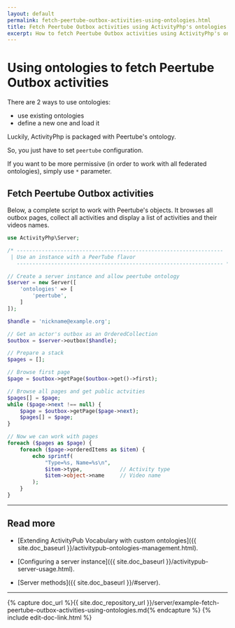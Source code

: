 ```yaml
---
layout: default
permalink: fetch-peertube-outbox-activities-using-ontologies.html
title: Fetch Peertube Outbox activities using ActivityPhp's ontologies in PHP
excerpt: How to fetch Peertube Outbox activities using ActivityPhp's ontologies in PHP.
---
```


Using ontologies to fetch Peertube Outbox activities
====================================================

There are 2 ways to use ontologies:

- use existing ontologies
- define a new one and load it

Luckily, ActivityPhp is packaged with Peertube's ontology.

So, you just have to set `peertube` configuration.

If you want to be more permissive (in order to work with all federated
ontologies), simply use `*` parameter.


Fetch Peertube Outbox activities
--------------------------------

Below, a complete script to work with Peertube's objects. It browses all
outbox pages, collect all activities and display a list of activities
and their videos names.

```php
use ActivityPhp\Server;

/* ------------------------------------------------------------------
 | Use an instance with a PeerTube flavor
   ------------------------------------------------------------------ */

// Create a server instance and allow peertube ontology
$server = new Server([
    'ontologies' => [
        'peertube',
    ]
]);

$handle = 'nickname@example.org';

// Get an actor's outbox as an OrderedCollection
$outbox = $server->outbox($handle);

// Prepare a stack
$pages = [];

// Browse first page
$page = $outbox->getPage($outbox->get()->first);

// Browse all pages and get public actvities
$pages[] = $page;
while ($page->next !== null) {
    $page = $outbox->getPage($page->next);
    $pages[] = $page;
}

// Now we can work with pages
foreach ($pages as $page) {
    foreach ($page->orderedItems as $item) {
        echo sprintf(
            "Type=%s, Name=%s\n",
            $item->type,            // Activity type
            $item->object->name     // Video name
        );
    }
}
```

________________________________________________________________________

Read more
---------

- [Extending ActivityPub Vocabulary with custom ontologies]({{ site.doc_baseurl }}/activitypub-ontologies-management.html).

- [Configuring a server instance]({{ site.doc_baseurl }}/activitypub-server-usage.html).

- [Server methods]({{ site.doc_baseurl }}/#server).


________________________________________________________________________


{% capture doc_url %}{{ site.doc_repository_url }}/server/example-fetch-peertube-outbox-activities-using-ontologies.md{% endcapture %}
{% include edit-doc-link.html %}
